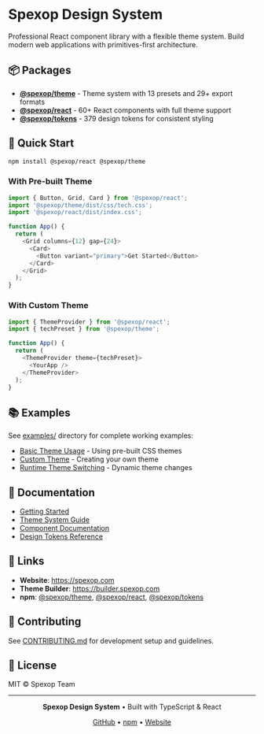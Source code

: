 # Spexop Design System

Professional React component library with a flexible theme system. Build modern web applications with primitives-first architecture.

## 📦 Packages

- **[@spexop/theme](./packages/theme)** - Theme system with 13 presets and 29+ export formats
- **[@spexop/react](./packages/react)** - 60+ React components with full theme support
- **[@spexop/tokens](./packages/tokens)** - 379 design tokens for consistent styling

## 🚀 Quick Start

```bash
npm install @spexop/react @spexop/theme
```

### With Pre-built Theme

```typescript
import { Button, Grid, Card } from '@spexop/react';
import '@spexop/theme/dist/css/tech.css';
import '@spexop/react/dist/index.css';

function App() {
  return (
    <Grid columns={12} gap={24}>
      <Card>
        <Button variant="primary">Get Started</Button>
      </Card>
    </Grid>
  );
}
```

### With Custom Theme

```typescript
import { ThemeProvider } from '@spexop/react';
import { techPreset } from '@spexop/theme';

function App() {
  return (
    <ThemeProvider theme={techPreset}>
      <YourApp />
    </ThemeProvider>
  );
}
```

## 📚 Examples

See [examples/](./examples) directory for complete working examples:

- [Basic Theme Usage](./examples/basic-theme) - Using pre-built CSS themes
- [Custom Theme](./examples/custom-theme) - Creating your own theme
- [Runtime Theme Switching](./examples/runtime-switching) - Dynamic theme changes

## 📖 Documentation

- [Getting Started](./docs/getting-started.md)
- [Theme System Guide](./packages/theme/README.md)
- [Component Documentation](./packages/react/README.md)
- [Design Tokens Reference](./packages/tokens/README.md)

## 🔗 Links

- **Website**: <https://spexop.com>
- **Theme Builder**: <https://builder.spexop.com>
- **npm**: [@spexop/theme](https://www.npmjs.com/package/@spexop/theme), [@spexop/react](https://www.npmjs.com/package/@spexop/react), [@spexop/tokens](https://www.npmjs.com/package/@spexop/tokens)

## 🤝 Contributing

See [CONTRIBUTING.md](./CONTRIBUTING.md) for development setup and guidelines.

## 📄 License

MIT © Spexop Team

---

<div align="center">

**Spexop Design System** • Built with TypeScript & React

[GitHub](https://github.com/spexop-ui/design-system) • [npm](https://www.npmjs.com/org/spexop) • [Website](https://spexop.com)

</div>
